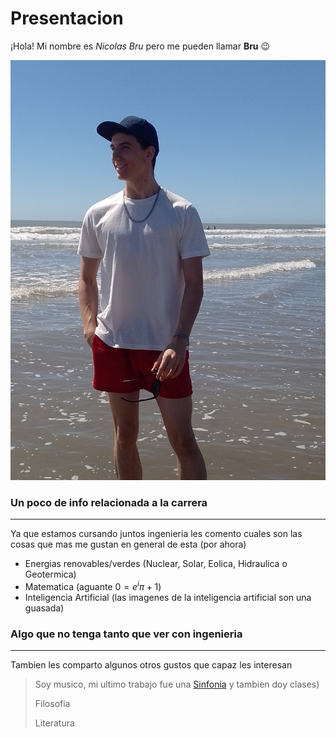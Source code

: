 # Presentacion


¡Hola! Mi nombre es *Nicolas Bru* pero me pueden llamar **Bru** 😉

![Foto de Bru (No quiero asustarte... Pero fijate de no estar usando datos en vez de Wifi)](fotobru.jpg "Foto de Bru")

### Un poco de info relacionada a la carrera ###
-----
Ya que estamos cursando juntos ingenieria les comento cuales son las cosas que mas me gustan en general de esta (por ahora)
* Energias renovables/verdes (Nuclear, Solar, Eolica, Hidraulica o Geotermica)
* Matematica (aguante $0=e^iπ+1$)
* Inteligencia Artificial (las imagenes de la inteligencia artificial son una guasada)

### Algo que no tenga tanto que ver con ingenieria ###
-----
Tambien les comparto algunos otros gustos que capaz les interesan
> Soy musico, mi ultimo trabajo fue una [Sinfonia](https://www.youtube.com/watch?v=1h-Zx3_BETQ) y tambien doy clases)
>
> Filosofia
>
> Literatura


